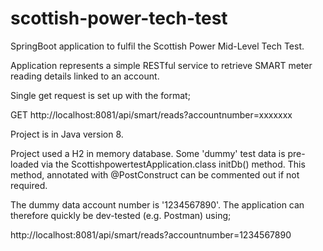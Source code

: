 # scottish-power-tech-test

SpringBoot application to fulfil the Scottish Power Mid-Level Tech Test.

Application represents a simple RESTful service to retrieve SMART meter reading details linked to an account.

Single get request is set up with the format;

GET http://localhost:8081/api/smart/reads?accountnumber=xxxxxxx

Project is in Java version 8.

Project used a H2 in memory database.  Some 'dummy' test data is pre-loaded via the ScottishpowertestApplication.class initDb() method.
This method, annotated with @PostConstruct can be commented out if not required.

The dummy data account number is '1234567890'.  The application can therefore quickly be dev-tested (e.g. Postman) using;

http://localhost:8081/api/smart/reads?accountnumber=1234567890


